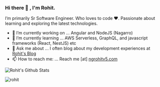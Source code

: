 ### Hi there 👋 , I'm Rohit.

I’m primarily Sr Software Engineer. Who loves to code ❤️.
Passionate about learning and exploring the latest technologies.

- 🔭 I’m currently working on ... Angular and NodeJS (Nagarro)
- 🌱 I’m currently learning ... AWS Serverless, GraphQL, and javascript frameworks (React, NestJS) etc
- 💬 Ask me about ... I often blog about my development experiences at [Rohit's Blog](https://ngrohitv5.web.app/#/)
- 📫 How to reach me: ... Reach me [at] [ngrohitv5.com](https://www.linkedin.com/in/rohit-v5/) 

![Rohit's Github Stats](https://github-readme-stats.vercel.app/api?username=rohitv5&count_private=true&theme=default&show_icons=true)
<p align="left"> <img src="https://komarev.com/ghpvc/?username=rohitv5" alt="rohit" /> </p>
